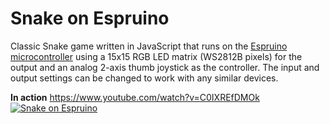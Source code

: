 # Snake on Espruino
Classic Snake game written in JavaScript that runs on the [Espruino microcontroller](http://www.espruino.com) using a 15x15 RGB LED matrix (WS2812B pixels) for the output and an analog 2-axis thumb joystick as the controller.
The input and output settings can be changed to work with any similar devices.

**In action**
https://www.youtube.com/watch?v=C0IXREfDMOk
[![Snake on Espruino](http://img.youtube.com/vi/C0IXREfDMOk/0.jpg)](http://www.youtube.com/watch?v=C0IXREfDMOk "Snake on Espruino")
